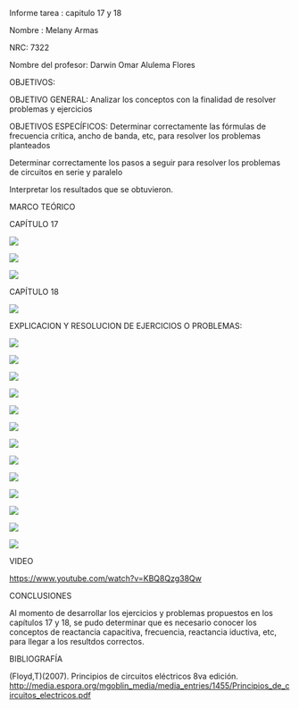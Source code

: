 Informe tarea : capitulo 17 y 18

Nombre : Melany Armas

NRC: 7322

Nombre del profesor: Darwin Omar Alulema Flores

OBJETIVOS:

OBJETIVO GENERAL: Analizar los conceptos con la finalidad de resolver problemas y ejercicios

OBJETIVOS ESPECÍFICOS: Determinar correctamente las fórmulas de frecuencia crítica, ancho de banda, etc, para resolver los problemas planteados

Determinar correctamente los pasos a seguir para resolver los problemas de circuitos en serie y paralelo

Interpretar los resultados que se obtuvieron.

MARCO TEÓRICO

CAPÍTULO 17

![](https://github.com/MelanyArmas/Tarea-9/blob/main/Marco%20te%C3%B3rico/CIRCUITOS%20EN%20SERIE.png)

![](https://github.com/MelanyArmas/Tarea-9/blob/main/Marco%20te%C3%B3rico/CIRCUITOS%20EN%20PARALELO.png)

![](https://github.com/MelanyArmas/Tarea-9/blob/main/Marco%20te%C3%B3rico/TEMAS%20ESPECIALES.png)

CAPÍTULO 18

![](https://github.com/MelanyArmas/Tarea-9/blob/main/Marco%20te%C3%B3rico/FILTROS%20PASIVOS.png)

EXPLICACION Y RESOLUCION DE EJERCICIOS O PROBLEMAS:

![](https://github.com/MelanyArmas/Tarea-9/blob/main/Ejercicios%20Cap%C3%ADtulo%2017/Tarea%209_1.jpg)

![](https://github.com/MelanyArmas/Tarea-9/blob/main/Ejercicios%20Cap%C3%ADtulo%2017/Tarea%209_2.jpg)

![](https://github.com/MelanyArmas/Tarea-9/blob/main/Ejercicios%20Cap%C3%ADtulo%2017/Tarea%209_3.jpg)

![](https://github.com/MelanyArmas/Tarea-9/blob/main/Ejercicios%20Cap%C3%ADtulo%2017/Tarea%209_4.jpg)

![](https://github.com/MelanyArmas/Tarea-9/blob/main/Ejercicios%20Cap%C3%ADtulo%2017/Tarea%209_5.jpg)

![](https://github.com/MelanyArmas/Tarea-9/blob/main/Ejercicios%20Cap%C3%ADtulo%2017/Tarea%209_6.jpg)

![](https://github.com/MelanyArmas/Tarea-9/blob/main/Ejercicios%20Cap%C3%ADtulo%2017/Tarea%209_7.jpg)

![](https://github.com/MelanyArmas/Tarea-9/blob/main/Ejercicios%20Cap%C3%ADtulo%2018/Tarea%209_8.jpg)

![](https://github.com/MelanyArmas/Tarea-9/blob/main/Ejercicios%20Cap%C3%ADtulo%2018/Tarea%209_9.jpg)

![](https://github.com/MelanyArmas/Tarea-9/blob/main/Ejercicios%20Cap%C3%ADtulo%2018/Tarea%209_10.jpg)

![](https://github.com/MelanyArmas/Tarea-9/blob/main/Ejercicios%20Cap%C3%ADtulo%2018/Tarea%209_11.jpg)

![](https://github.com/MelanyArmas/Tarea-9/blob/main/Ejercicios%20Cap%C3%ADtulo%2018/Tarea%209_12.jpg)

![](https://github.com/MelanyArmas/Tarea-9/blob/main/Ejercicios%20Cap%C3%ADtulo%2018/Tarea%209_13.jpg)

VIDEO

https://www.youtube.com/watch?v=KBQ8Qzg38Qw

CONCLUSIONES

Al momento de desarrollar los ejercicios y problemas propuestos en los capítulos 17 y 18, se pudo determinar que es necesario conocer los conceptos de reactancia capacitiva, frecuencia, reactancia iductiva, etc, para llegar a los resultdos correctos.

BIBLIOGRAFÍA

(Floyd,T)(2007). Principios de circuitos eléctricos 8va edición. http://media.espora.org/mgoblin_media/media_entries/1455/Principios_de_circuitos_electricos.pdf
